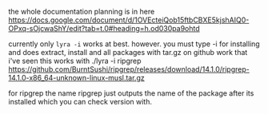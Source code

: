the whole documentation planning is in here
https://docs.google.com/document/d/1OVEcteiQob15ftbCBXE5kjshAIQ0-OPxq-sOjcwaShY/edit?tab=t.0#heading=h.od030pa9ohtd

currently only 
`lyra -i` works at best.
however. you must type -i for installing and does extract, install and all packages with tar.gz on github work that i've seen this works with 
./lyra -i ripgrep https://github.com/BurntSushi/ripgrep/releases/download/14.1.0/ripgrep-14.1.0-x86_64-unknown-linux-musl.tar.gz

for ripgrep the name ripgrep just outputs the name of the package after its installed which you can check version with.
